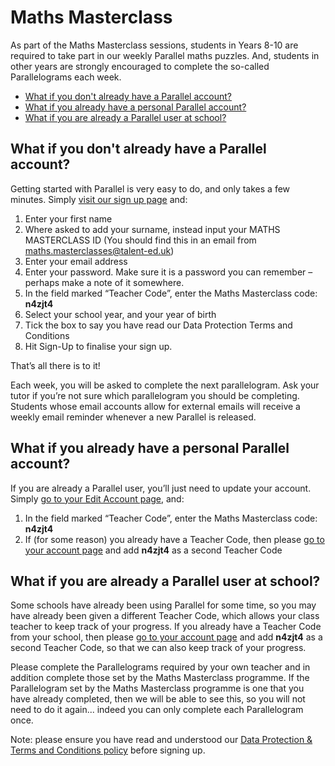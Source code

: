 # Maths Masterclass

As part of the Maths Masterclass sessions, students in Years 8-10 are required to take part in our weekly Parallel maths puzzles. And, students in other years are strongly encouraged to complete the so-called Parallelograms each week.

* [What if you don't already have a Parallel account?](#no-account)
* [What if you already have a personal Parallel account?](#already-account)
* [What if you are already a Parallel user at school?](#already-user)


<a name="no-account"></a>
## What if you don't already have a Parallel account?

Getting started with Parallel is very easy to do, and only takes a few minutes. Simply [visit our sign up page](https://parallel.org.uk/signup) and:
1.	Enter your first name
2.	Where asked to add your surname, instead input your MATHS MASTERCLASS ID (You should find this in an email from [maths.masterclasses@talent-ed.uk](mailto:maths.masterclasses@talent-ed.uk))
3.	Enter your email address
4.	Enter your password. Make sure it is a password you can remember – perhaps make a note of it somewhere.
5.	In the field marked “Teacher Code”, enter the Maths Masterclass code: **n4zjt4**  
6.	Select your school year, and your year of birth
7.	Tick the box to say you have read our Data Protection Terms and Conditions
8.	Hit Sign-Up to finalise your sign up.

That’s all there is to it!

Each week, you will be asked to complete the next parallelogram. Ask your tutor if you’re not sure which parallelogram you should be completing. Students whose email accounts allow for external emails will receive a weekly email reminder whenever a new Parallel is released.


<a name="already-account"></a>
## What if you already have a personal Parallel account?

If you are already a Parallel user, you’ll just need to update your account. Simply [go to your Edit Account page](https://parallel.org.uk/account), and:

1.	In the field marked “Teacher Code”, enter the Maths Masterclass code: **n4zjt4**  
2.  If (for some reason) you already have a Teacher Code, then please [go to your account page](/account) and add **n4zjt4** as a second Teacher Code


<a name="already-user"></a>
## What if you are already a Parallel user at school?

Some schools have already been using Parallel for some time, so you may have already been given a different Teacher Code, which allows your class teacher to keep track of your progress. If you already have a Teacher Code from your school, then please [go to your account page](/account) and add **n4zjt4**  as a second Teacher Code, so that we can also keep track of your progress.

Please complete the Parallelograms required by your own teacher and in addition complete those set by the Maths Masterclass programme. If the Parallelogram set by the Maths Masterclass programme is one that you have already completed, then we will be able to see this, so you will not need to do it again... indeed you can only complete each Parallelogram once.

Note: please ensure you have read and understood our [Data Protection & Terms and Conditions policy](/privacy-notice) before signing up.
